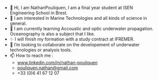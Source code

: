 - 👋 Hi, I am NathanPouliquen, I am a final year student at ISEN Engineering School in Brest.
- 👀 I am interested in Marine Technologies and all kinds of science in general.
- 🌱 I am currently learning Accoustic and optic underwater propagation. Oceanography is also a subject that I like. 
- ✨ I will finish my formation with a study contract at IFREMER.
- 💞️ I’m looking to collaborate on the developement of underwater technologies or analysis tools.
- 📫 How to reach me :
  - www.linkedin.com/in/nathan-pouliquen
  - pouliquen.nathan@gmail.com
  - +33 (0)6 41 67 12 07

<!---
NathanPouliquen/NathanPouliquen is a ✨ special ✨ repository because its `README.md` (this file) appears on your GitHub profile.
You can click the Preview link to take a look at your changes.
--->
